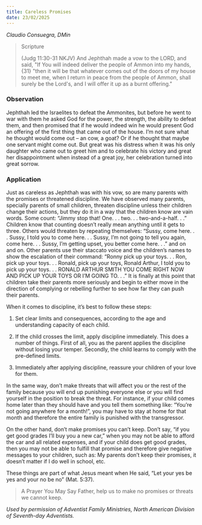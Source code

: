 ```yaml
---
title: Careless Promises
date: 23/02/2025
---
```


_Claudio Consuegra, DMin_

> <p>Scripture</p>
> (Judg 11:30-31 NKJV) And Jephthah made a vow to the LORD, and said, "If You will indeed deliver the people of Ammon into my hands, {31} "then it will be that whatever comes out of the doors of my house to meet me, when I return in peace from the people of Ammon, shall surely be the Lord's, and I will offer it up as a burnt offering."

### Observation

Jephthah led the Israelites to defeat the Ammonites, but before he went to war with them he asked God for the power, the strength, the ability to defeat them, and then promised that if he would indeed win he would present God an offering of the first thing that came out of the house. I’m not sure what he thought would come out – an cow, a goat? Or if he thought that maybe one servant might come out. But great was his distress when it was his only daughter who came out to greet him and to celebrate his victory and great her disappointment when instead of a great joy, her celebration turned into great sorrow.

### Application

Just as careless as Jephthah was with his vow, so are many parents with the promises or threatened discipline. We have observed many parents, specially parents of small children, threaten discipline unless their children change their actions, but they do it in a way that the children know are vain words. Some count: “Jimmy stop that! One. . . two. . . two-and-a-half. . .” Children know that counting doesn’t really mean anything until it gets to three. Others would threaten by repeating themselves: “Sussy, come here. . . Sussy, I told you to come here. . . Sussy, I’m not going to tell you again, come here. . . Sussy, I’m getting upset, you better come here. . .” and on and on. Other parents use their staccato voice and the children’s names to show the escalation of their command: “Ronny pick up your toys. . . Ron, pick up your toys. . . Ronald, pick up your toys, Ronald Arthur, I told you to pick up your toys. . . RONALD ARTHUR SMITH YOU COME RIGHT NOW AND PICK UP YOUR TOYS OR I’M GOING TO. . .” It is finally at this point that children take their parents more seriously and begin to either move in the direction of complying or rebelling further to see how far they can push their parents.

When it comes to discipline, it’s best to follow these steps:

1. Set clear limits and consequences, according to the age and understanding capacity of each child.

2. If the child crosses the limit, apply discipline immediately. This does a number of things. First of all, you as the parent applies the discipline without losing your temper. Secondly, the child learns to comply with the pre-defined limits.

3. Immediately after applying discipline, reassure your children of your love for them.

In the same way, don’t make threats that will affect you or the rest of the family because you will end up punishing everyone else or you will find yourself in the position to break the threat. For instance, if your child comes home later than they should have and you tell them something like: “You’re not going anywhere for a month!”, you may have to stay at home for that month and therefore the entire family is punished with the transgressor.

On the other hand, don’t make promises you can’t keep. Don’t say, “if you get good grades I’ll buy you a new car,” when you may not be able to afford the car and all related expenses, and if your child does get good grades, then you may not be able to fulfill that promise and therefore give negative messages to your children, such as: My parents don’t keep their promises, it doesn’t matter if I do well in school, etc.

These things are part of what Jesus meant when He said, “Let your yes be yes and your no be no” (Mat. 5:37).

> <callout>A Prayer You May Say</callout>
> Father, help us to make no promises or threats we cannot keep.

_Used by permission of Adventist Family Ministries, North American Division of Seventh-day Adventists._